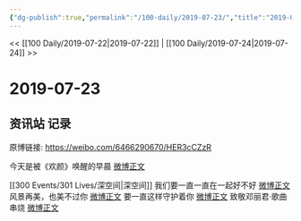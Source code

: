 ```yaml
---
{"dg-publish":true,"permalink":"/100-daily/2019-07-23/","title":"2019-07-23"}
---
```



<< [[100 Daily/2019-07-22\|2019-07-22]] | [[100 Daily/2019-07-24\|2019-07-24]] >>

# 2019-07-23

## 资讯站 记录

原博链接: https://weibo.com/6466290670/HER3cCZzR

今天是被《欢颜》唤醒的早晨
[微博正文](https://m.weibo.cn/6466290670/4397140216013888)

[[300 Events/301 Lives/深空间\|深空间]]
我们要一直一直在一起好不好
[微博正文](https://m.weibo.cn/6466290670/4397156683179078)
风景再美，也美不过你
[微博正文](https://m.weibo.cn/6466290670/4397172327587929)
要一直这样守护着你
[微博正文](https://m.weibo.cn/6466290670/4397276531759860)
致敬邓丽君·歌曲串烧
[微博正文](https://m.weibo.cn/6466290670/4397329920517312)

